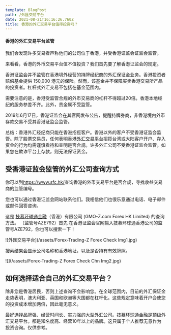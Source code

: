 ```yaml
---
template: BlogPost
path: /外匯交易平台
date: 2021-08-21T16:16:26.760Z
title: 香港的外汇交易平台值得投资吗？
---
```

<!--StartFragment-->

#### 香港的外汇交易平台监管

我们会发现许多交易者声称他们的公司位于香港，并受香港证监会证监会监管。

来看看，香港的外币交易平台值不值投资？我们首先要了解香港证监会的规定。

香港证监会并不监管在香港境外经营的持牌经纪商的外汇保证金业务。香港投资者赔偿基金提供 150,000 港元的保险。然而，该基金并不保障买卖香港交易所产品的投资者。杠杆式外汇交易不包括在基金范围内。

需要注意的是，香港受监管合规的外币交易商的杠杆不得超过20倍。香港本地经纪的服务参差不齐。此外，贵金属不受监管。

2019年6月17日，香港证监会在其官网发布公告，提醒持牌券商，非香港境内外币存款交易不受其香港证监会监管。

总结：香港外汇经纪商只能在香港招揽客户。香港以外的客户不受香港证监会监管。除了股票交易员，任何表明香港[外汇交易平台](https://forex.z.com/hk/tc/whyzcomtrade/trustedtrading.html)招揽台湾或大陆客户开户、存入资金的行为均需谨慎看待和查明是否合规。许多外汇公司不受香港证监会监管。如果您在欺诈平台上存款，则无法保证资金。

## 受香港证监会监管的外汇公司查询方式

你可以到<https://www.sfc.hk/>查询香港的外币交易平台是否合规，寻找收益交易商的监管编号。

您也可以通过香港证监会网站联系他们。我相信他们也很乐意通过电话、电子邮件或邮件回答咨询。

这是 [技慕环球通金融](https://forex.z.com/hk/en/forex_trading)（香港）有限公司 (GMO-Z.com Forex HK Limited) 的查询方法。 （监管号AZE792）首先 在香港证监会官网输入技慕环球通香港公司的监管号AZE792，你也可以搜索一下！

![外匯交易平台](/assets/Forex-Trading-Z Forex Check Img1.jpg)

搜索结果会显示公司名称和香港地址，以及是否持有有效牌照。

![](/assets/Forex-Trading-Z Forex Check Chn Img2.jpg)



## 如何选择适合自己的外汇交易平台？

除非您是香港居民，否则上述查询不会影响您。在全球范围内，目前的外汇保证金走势表明，澳大利亚、英国和欧洲等大国都在杠杆化。这些规定意味着开户会使您的投资成本增加两倍，因此毫无意义。

最好选择品牌强、经营时间长、实力强的大型外汇公司。技慕环球通金融是顶级外汇交易平台。都是知名度高、经营10年以上的品牌。这只属于个人推荐无意作为投资咨询。仅供参考。

<!--EndFragment-->
